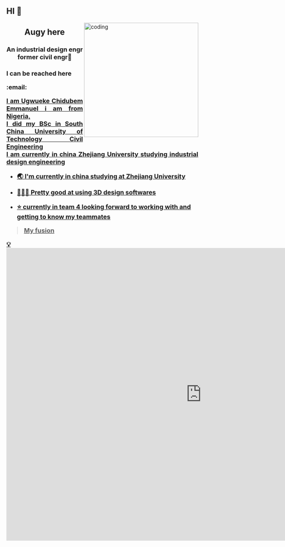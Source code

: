 <h2 align="left"> HI 👋</h2>
<img align="right" alt="coding" width="300" src="http://www.thepluspaper.com/wp-content/uploads/2016/03/3.gif">
<h2 align="center"><p> Augy here</h2> 
<h3 align="center">An industrial design engr former civil engr🤌
<h3 align="left"><p>I can be reached here
</p><p>:email: <a href= "augygarry@hotmail.com">
<p style= 'text-align: justify;'>
I am Ugwueke Chidubem Emmanuel i am from Nigeria, <br> I did my BSc in South China University of Technology Civil Engineering <br> I am currently in china Zhejiang University studying industrial design engineering</p>



- 🌏 I'm currently in china **studying at Zhejiang University**

- 👨🏾‍💻 Pretty good at **using 3D design softwares**

- ⭐ currently in team 4 **looking forward to working with and getting to know my teammates**

> My fusion
</p>
💡<iframe src="https://myhub.autodesk360.com/ue2fba46f/shares/public/SH9285eQTcf875d3c53903b9d04fb3842395?mode=embed" width="1024" height="768" allowfullscreen="true" webkitallowfullscreen="true" mozallowfullscreen="true"  frameborder="0"></iframe>